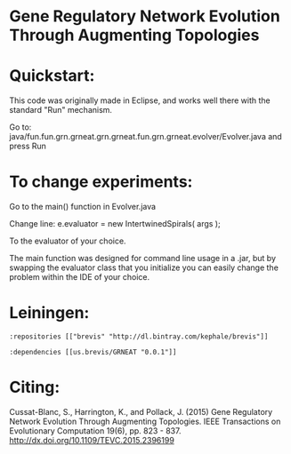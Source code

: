 
# Gene Regulatory Network Evolution Through Augmenting Topologies

# Quickstart:

This code was originally made in Eclipse, and works well there with the standard "Run" mechanism.

Go to: java/fun.fun.grn.grneat.grn.grneat.fun.grn.grneat.evolver/Evolver.java and press Run

# To change experiments: 

Go to the main() function in Evolver.java

Change line:
			e.evaluator = new IntertwinedSpirals( args );
			
To the evaluator of your choice.

The main function was designed for command line usage in a .jar, but by swapping the evaluator class that you initialize you can easily change the problem within the IDE of your choice.

# Leiningen:

```
:repositories [["brevis" "http://dl.bintray.com/kephale/brevis"]]
```

```
:dependencies [[us.brevis/GRNEAT "0.0.1"]]
```

# Citing:

Cussat-Blanc, S., Harrington, K., and Pollack, J. (2015) Gene Regulatory Network Evolution Through Augmenting Topologies. IEEE Transactions on Evolutionary Computation 19(6), pp. 823 - 837.
http://dx.doi.org/10.1109/TEVC.2015.2396199
